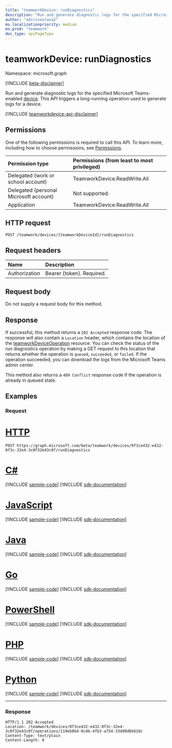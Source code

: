 ```yaml
---
title: "teamworkDevice: runDiagnostics"
description: "Run and generate diagnostic logs for the specified Microsoft Teams-enabled device."
author: "adsrivastava2"
ms.localizationpriority: medium
ms.prod: "teamwork"
doc_type: apiPageType
---
```


# teamworkDevice: runDiagnostics
Namespace: microsoft.graph

[!INCLUDE [beta-disclaimer](../../includes/beta-disclaimer.md)]

Run and generate diagnostic logs for the specified Microsoft Teams-enabled [device](../resources/teamworkdevice.md). This API triggers a long-running operation used to generate logs for a device.

[!INCLUDE [teamworkdevice-api-disclaimer](../../includes/teamworkdevice-api-disclaimer.md)]

## Permissions
One of the following permissions is required to call this API. To learn more, including how to choose permissions, see [Permissions](/graph/permissions-reference).

|Permission type|Permissions (from least to most privileged)|
|:---|:---|
|Delegated (work or school account)|TeamworkDevice.ReadWrite.All|
|Delegated (personal Microsoft account)|Not supported.|
|Application|TeamworkDevice.ReadWrite.All|

## HTTP request

<!-- {
  "blockType": "ignored"
}
-->
``` http
POST /teamwork/devices/{teamworkDeviceId}/runDiagnostics
```

## Request headers
|Name|Description|
|:---|:---|
|Authorization|Bearer {token}. Required.|

## Request body
Do not supply a request body for this method.

## Response

If successful, this method returns a `202 Accepted` response code. The response will also contain a `Location` header, which contains the location of the [teamworkDeviceOperation](../resources/teamworkdeviceoperation.md) resource. You can check the status of the run diagnostics operation by making a GET request to this location that returns whether the operation is `queued`, `succeeded`, or `failed`. If the operation succeeded, you can download the logs from the Microsoft Teams admin center.

This method also returns a `409 Conflict` response code if the operation is already in queued state.

## Examples

### Request

# [HTTP](#tab/http)
<!-- {
  "blockType": "request",
  "name": "teamworkdevice_rundiagnostics"
}
-->
``` http
POST https://graph.microsoft.com/beta/teamwork/devices/0f3ce432-e432-0f3c-32e4-3c0f32e43c0f/runDiagnostics
```

# [C#](#tab/csharp)
[!INCLUDE [sample-code](../includes/snippets/csharp/teamworkdevice-rundiagnostics-csharp-snippets.md)]
[!INCLUDE [sdk-documentation](../includes/snippets/snippets-sdk-documentation-link.md)]

# [JavaScript](#tab/javascript)
[!INCLUDE [sample-code](../includes/snippets/javascript/teamworkdevice-rundiagnostics-javascript-snippets.md)]
[!INCLUDE [sdk-documentation](../includes/snippets/snippets-sdk-documentation-link.md)]

# [Java](#tab/java)
[!INCLUDE [sample-code](../includes/snippets/java/teamworkdevice-rundiagnostics-java-snippets.md)]
[!INCLUDE [sdk-documentation](../includes/snippets/snippets-sdk-documentation-link.md)]

# [Go](#tab/go)
[!INCLUDE [sample-code](../includes/snippets/go/teamworkdevice-rundiagnostics-go-snippets.md)]
[!INCLUDE [sdk-documentation](../includes/snippets/snippets-sdk-documentation-link.md)]

# [PowerShell](#tab/powershell)
[!INCLUDE [sample-code](../includes/snippets/powershell/teamworkdevice-rundiagnostics-powershell-snippets.md)]
[!INCLUDE [sdk-documentation](../includes/snippets/snippets-sdk-documentation-link.md)]

# [PHP](#tab/php)
[!INCLUDE [sample-code](../includes/snippets/php/teamworkdevice-rundiagnostics-php-snippets.md)]
[!INCLUDE [sdk-documentation](../includes/snippets/snippets-sdk-documentation-link.md)]

# [Python](#tab/python)
[!INCLUDE [sample-code](../includes/snippets/python/teamworkdevice-rundiagnostics-python-snippets.md)]
[!INCLUDE [sdk-documentation](../includes/snippets/snippets-sdk-documentation-link.md)]

---

### Response

<!-- {
  "blockType": "response",
  "truncated": true
}
-->
``` http
HTTP/1.1 202 Accepted
Location: /teamwork/devices/0f3ce432-e432-0f3c-32e4-3c0f32e43c0f/operations/119eb06d-0c4b-4fb3-a754-33dd0d6b618c
Content-Type: text/plain
Content-Length: 0
```

